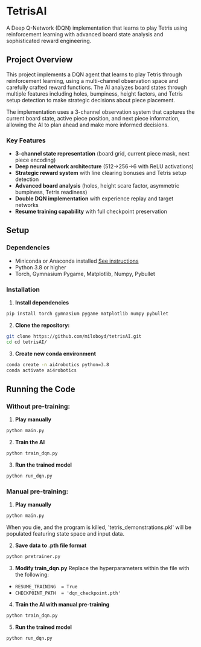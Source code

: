 # TetrisAI

A Deep Q-Network (DQN) implementation that learns to play Tetris using reinforcement learning with advanced board state analysis and sophisticated reward engineering.

## Project Overview

This project implements a DQN agent that learns to play Tetris through reinforcement learning, using a multi-channel observation space and carefully crafted reward functions. The AI analyzes board states through multiple features including holes, bumpiness, height factors, and Tetris setup detection to make strategic decisions about piece placement.

The implementation uses a 3-channel observation system that captures the current board state, active piece position, and next piece information, allowing the AI to plan ahead and make more informed decisions.

### Key Features

- **3-channel state representation** (board grid, current piece mask, next piece encoding)
- **Deep neural network architecture** (512→256→6 with ReLU activations)
- **Strategic reward system** with line clearing bonuses and Tetris setup detection
- **Advanced board analysis** (holes, height scare factor, asymmetric bumpiness, Tetris readiness)
- **Double DQN implementation** with experience replay and target networks
- **Resume training capability** with full checkpoint preservation

## Setup

### Dependencies 

- Miniconda or Anaconda installed [See instructions](https://www.anaconda.com/docs/getting-started/miniconda/main)
- Python 3.8 or higher
- Torch, Gymnasium Pygame, Matplotlib, Numpy, Pybullet

### Installation

1. **Install dependencies**

```bash
pip install torch gymnasium pygame matplotlib numpy pybullet
```

2. **Clone the repository:**
```bash
git clone https://github.com/miloboyd/tetrisAI.git
cd cd tetrisAI/
```

3. **Create new conda environment**

```bash
conda create -n ai4robotics python=3.8
conda activate ai4robotics
```

## Running the Code

### Without pre-training:

1. **Play manually**
```bash
python main.py
```

2. **Train the AI**
```bash
python train_dqn.py
```

3. **Run the trained model**

```bash
python run_dqn.py
```

### Manual pre-training:

1. **Play manually**
```bash
python main.py
```
When you die, and the program is killed, 'tetris_demonstrations.pkl' will be populated featuring state space and input data. 

2. **Save data to .pth file format**
```bash
python pretrainer.py
```

3. **Modify train_dqn.py**
Replace the hyperparameters within the file with the following:
- ```RESUME_TRAINING  = True```
- ```CHECKPOINT_PATH  = 'dqn_checkpoint.pth'```

4. **Train the AI with manual pre-training**
```bash
python train_dqn.py
```

5. **Run the trained model**

```bash
python run_dqn.py
```

